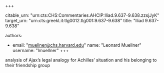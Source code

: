 +++


citable_urn: "urn:cts:CHS:Commentaries.AHCIP:Iliad.9.637-9.638.zzsjJyK"
target_urn: "urn:cts:greekLit:tlg0012.tlg001:9.637-9.638"
title: "Iliad 9.637-9.638"

authors:
- email: "muellner@chs.harvard.edu"
  name: "Leonard Muellner"
  username: "lmuellner"
+++

<p>analysis of Ajax’s legal analogy for Achilles’ situation and his belonging to their friendship group</p>